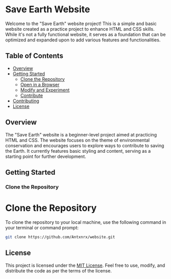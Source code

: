 # Save Earth Website

Welcome to the "Save Earth" website project! This is a simple and basic website created as a practice project to enhance HTML and CSS skills. While it's not a fully functional website, it serves as a foundation that can be optimized and expanded upon to add various features and functionalities.

## Table of Contents

- [Overview](#overview)
- [Getting Started](#getting-started)
  - [Clone the Repository](#clone-the-repository)
  - [Open in a Browser](#open-in-a-browser)
  - [Modify and Experiment](#modify-and-experiment)
  - [Contribute](#contribute)
- [Contributing](#contributing)
- [License](#license)

## Overview

The "Save Earth" website is a beginner-level project aimed at practicing HTML and CSS. The website focuses on the theme of environmental conservation and encourages users to explore ways to contribute to saving the Earth. It currently features basic styling and content, serving as a starting point for further development.

## Getting Started

### Clone the Repository

# Clone the Repository

To clone the repository to your local machine, use the following command in your terminal or command prompt:

```bash
git clone https://github.com/Antxnrx/website.git
```



## License

This project is licensed under the [MIT License](LICENSE). Feel free to use, modify, and distribute the code as per the terms of the license.


